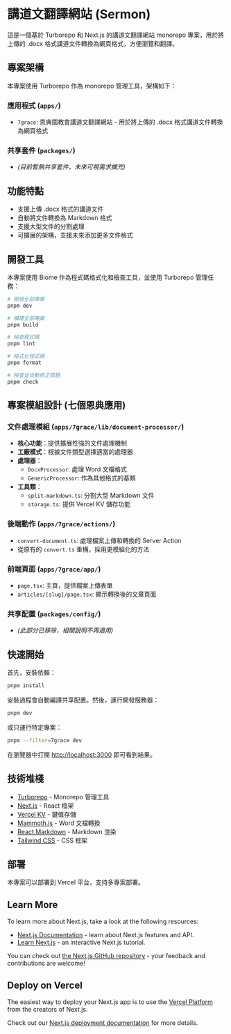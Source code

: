 # 講道文翻譯網站 (Sermon)

這是一個基於 Turborepo 和 Next.js 的講道文翻譯網站 monorepo 專案，用於將上傳的 .docx 格式講道文件轉換為網頁格式，方便瀏覽和翻譯。

## 專案架構

本專案使用 Turborepo 作為 monorepo 管理工具，架構如下：

### 應用程式 (`apps/`)

- `7grace`: 恩典園教會講道文翻譯網站 - 用於將上傳的 .docx 格式講道文件轉換為網頁格式

### 共享套件 (`packages/`)

- _(目前暫無共享套件，未來可視需求擴充)_

## 功能特點

- 支援上傳 .docx 格式的講道文件
- 自動將文件轉換為 Markdown 格式
- 支援大型文件的分割處理
- 可擴展的架構，支援未來添加更多文件格式

## 開發工具

本專案使用 Biome 作為程式碼格式化和檢查工具，並使用 Turborepo 管理任務：

```bash
# 開發全部專案
pnpm dev

# 構建全部專案
pnpm build

# 檢查程式碼
pnpm lint

# 格式化程式碼
pnpm format

# 檢查並自動修正問題
pnpm check
```

## 專案模組設計 (七個恩典應用)

### 文件處理模組 (`apps/7grace/lib/document-processor/`)

- **核心功能**：提供擴展性強的文件處理機制
- **工廠模式**：根據文件類型選擇適當的處理器
- **處理器**：
  - `DocxProcessor`: 處理 Word 文檔格式
  - `GenericProcessor`: 作為其他格式的基類
- **工具類**：
  - `split-markdown.ts`: 分割大型 Markdown 文件
  - `storage.ts`: 提供 Vercel KV 儲存功能

### 後端動作 (`apps/7grace/actions/`)

- `convert-document.ts`: 處理檔案上傳和轉換的 Server Action
- 從原有的 `convert.ts` 重構，採用更模組化的方法

### 前端頁面 (`apps/7grace/app/`)

- `page.tsx`: 主頁，提供檔案上傳表單
- `articles/[slug]/page.tsx`: 顯示轉換後的文章頁面

### 共享配置 (`packages/config/`)
- _(此部分已移除，相關說明不再適用)_

## 快速開始

首先，安裝依賴：

```bash
pnpm install
```

安裝過程會自動編譯共享配置。然後，運行開發服務器：

```bash
pnpm dev
```

或只運行特定專案：

```bash
pnpm --filter=7grace dev
```

在瀏覽器中打開 [http://localhost:3000](http://localhost:3000) 即可看到結果。

## 技術堆棧

- [Turborepo](https://turbo.build/) - Monorepo 管理工具
- [Next.js](https://nextjs.org/) - React 框架
- [Vercel KV](https://vercel.com/docs/storage/vercel-kv) - 鍵值存儲
- [Mammoth.js](https://github.com/mwilliamson/mammoth.js) - Word 文檔轉換
- [React Markdown](https://github.com/remarkjs/react-markdown) - Markdown 渲染
- [Tailwind CSS](https://tailwindcss.com/) - CSS 框架

## 部署

本專案可以部署到 Vercel 平台，支持多專案部署。

## Learn More

To learn more about Next.js, take a look at the following resources:

- [Next.js Documentation](https://nextjs.org/docs) - learn about Next.js features and API.
- [Learn Next.js](https://nextjs.org/learn) - an interactive Next.js tutorial.

You can check out [the Next.js GitHub repository](https://github.com/vercel/next.js/) - your feedback and contributions are welcome!

## Deploy on Vercel

The easiest way to deploy your Next.js app is to use the [Vercel Platform](https://vercel.com/new?utm_medium=default-template&filter=next.js&utm_source=create-next-app&utm_campaign=create-next-app-readme) from the creators of Next.js.

Check out our [Next.js deployment documentation](https://nextjs.org/docs/deployment) for more details.
